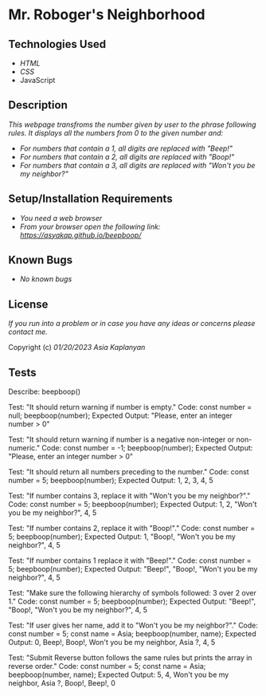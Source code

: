 # Mr. Roboger's Neighborhood

## Technologies Used

* _HTML_
* _CSS_
* JavaScript

## Description

_This webpage transfroms the number given by user to the phrase following rules. It displays all the numbers from 0 to the given number and:_
* _For numbers that contain a 1, all digits are replaced with "Beep!"_
* _For numbers that contain a 2, all digits are replaced with "Boop!"_
* _For numbers that contain a 3, all digits are replaced with "Won't you be my neighbor?"_


## Setup/Installation Requirements

* _You need a web browser_
* _From your browser open the following link: https://asyakap.github.io/beepboop/_


## Known Bugs

* _No known bugs_


## License

_If you run into a problem or in case you have any ideas or concerns please contact me._

Copyright (c) _01/20/2023_ _Asia Kaplanyan_

## Tests
Describe: beepboop()

Test: "It should return warning if number is empty."
Code:
const number = null;
beepboop(number);
Expected Output: "Please, enter an integer number > 0"

Test: "It should return warning if number is a negative non-integer or non-numeric."
Code:
const number = -1;
beepboop(number);
Expected Output: "Please, enter an integer number > 0"

Test: "It should return all numbers preceding to the number."
Code:
const number = 5;
beepboop(number);
Expected Output: 1, 2, 3, 4, 5

Test: "If number contains 3, replace it with "Won't you be my neighbor?"."
Code:
const number = 5;
beepboop(number);
Expected Output: 1, 2, "Won't you be my neighbor?", 4, 5

Test: "If number contains 2, replace it with "Boop!"."
Code:
const number = 5;
beepboop(number);
Expected Output: 1, "Boop!, "Won't you be my neighbor?", 4, 5

Test: "If number contains 1 replace it with "Beep!"."
Code:
const number = 5;
beepboop(number);
Expected Output: "Beep!", "Boop!, "Won't you be my neighbor?", 4, 5

Test: "Make sure the following hierarchy of symbols followed: 3 over 2 over 1."
Code:
const number = 5;
beepboop(number);
Expected Output: "Beep!", "Boop!, "Won't you be my neighbor?", 4, 5

Test: "If user gives her name, add it to "Won't you be my neighbor?"."
Code:
const number = 5;
const name = Asia;
beepboop(number, name);
Expected Output: 0, Beep!, Boop!, Won't you be my neighbor, Asia ?, 4, 5

Test: "Submit Reverse button follows the same rules but prints the array in reverse order."
Code:
const number = 5;
const name = Asia;
beepboop(number, name);
Expected Output: 5, 4, Won't you be my neighbor, Asia ?, Boop!, Beep!, 0
